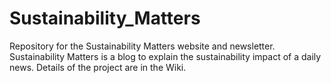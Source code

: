 # Sustainability_Matters
Repository for the Sustainability Matters website and newsletter. 
Sustainability Matters is a blog to explain the sustainability impact of a daily news. Details of the project are in the Wiki. 
